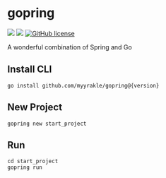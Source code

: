 # gopring

![](https://img.shields.io/badge/language-Go-00ADD8) ![](https://img.shields.io/badge/version-v0.2.0-brightgreen) [![GitHub license](https://img.shields.io/badge/license-MIT-blue.svg)](./LICENSE)

A wonderful combination of Spring and Go

## Install CLI

```
go install github.com/myyrakle/gopring@{version}
```

## New Project

```
gopring new start_project
```

## Run

```
cd start_project
gopring run
```
